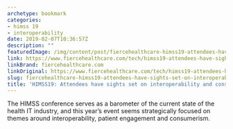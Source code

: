 ```yaml
---
archetype: bookmark
categories:
- himss 19
- interoperability
date: 2019-02-07T10:36:57Z
description: ""
featuredImage: /img/content/post/fiercehealthcare-himss19-attendees-have-sights-set-on-interoperability-and-consumerism.jpg
link: https://www.fiercehealthcare.com/tech/himss19-attendees-have-sights-set-interoperability-and-consumerism
linkBrand: fiercehealthcare.com
linkOriginal: https://www.fiercehealthcare.com/tech/himss19-attendees-have-sights-set-interoperability-and-consumerism
slug: fiercehealthcare-himss19-attendees-have-sights-set-on-interoperability-and-consumerism
title: 'HIMSS19: Attendees have sights set on interoperability and consumerism'
---
```

The HIMSS conference serves as a barometer of the current state of the health IT industry, and this year’s event seems strategically focused on themes around interoperability, patient engagement and consumerism.